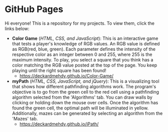 # GitHub Pages
Hi everyone! This is a repository for my projects. To view them, click the links below:
* **Color Game** (*HTML, CSS, and JavaScript*): This is an interactive game that tests a player's knowledge of RGB values. An RGB value is defined as RGB(red, blue, green). Each parameter defines the intensity of the respective color as an integer between 0 and 255, where 255 is the maximum intensity. To play, you select a square that you think has a color matching the RGB value posted at the top of the page. You keep playing until the right square has been found!
  * https://deckardmehdy.github.io/Color-Game/
* **myPath** (*HTML, CSS, JavaScript, and jQuery*): This is a visualizing tool that shows how different pathfinding algorithms work. The program's objective is to go from the green cell to the red cell using a pathfinding algorithm selected from the 'Algorithms' tab. You can draw walls by clicking or holding down the mouse over cells. Once the algorithm has found the green cell, the optimal path will be illuminated in yellow. Additionally, mazes can be generated by selecting an algorithm from the 'Mazes' tab.
  * https://deckardmehdy.github.io/iPath/
